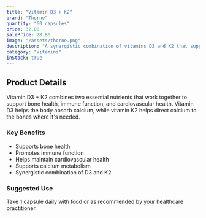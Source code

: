 ```yaml
---
title: "Vitamin D3 + K2"
brand: "Thorne"
quantity: "60 capsules"
price: 32.00
salePrice: 28.80
image: "/assets/thorne.png"
description: "A synergistic combination of vitamins D3 and K2 that supports bone health, immune function, and cardiovascular health."
category: "Vitamins"
inStock: true
---
```


## Product Details

Vitamin D3 + K2 combines two essential nutrients that work together to support bone health, immune function, and cardiovascular health. Vitamin D3 helps the body absorb calcium, while vitamin K2 helps direct calcium to the bones where it's needed.

### Key Benefits

- Supports bone health
- Promotes immune function
- Helps maintain cardiovascular health
- Supports calcium metabolism
- Synergistic combination of D3 and K2

### Suggested Use

Take 1 capsule daily with food or as recommended by your healthcare practitioner.
